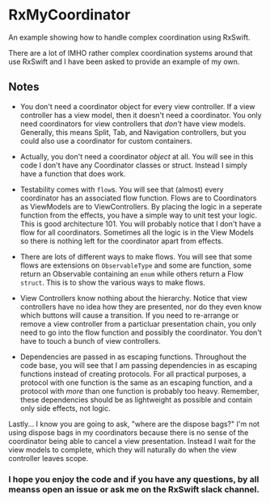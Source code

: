 # RxMyCoordinator
An example showing how to handle complex coordination using RxSwift.

There are a lot of IMHO rather complex coordination systems around that use RxSwift and I have been asked to provide an example of my own.

## Notes
* You don't need a coordinator object for every view controller. If a view controller has a view model, then it doesn't need a coordinator. You only need coordinators for view controllers that _don't_ have view models. Generally, this means Split, Tab, and Navigation controllers, but you could also use a coordinator for custom containers.

* Actually, you don't need a coordinator _object_ at all. You will see in this code I don't have any Coordinator classes or struct. Instead I simply have a function that does work.

* Testability comes with `flow`s. You will see that (almost) every coordinator has an associated flow function. Flows are to Coordinators as ViewModels are to ViewControllers. By placing the logic in a seperate function from the effects, you have a simple way to unit test your logic. This is good architecture 101. You will probably notice that I don't have a flow for all coordinators. Sometimes all the logic is in the View Models so there is nothing left for the coordinator apart from effects.

* There are lots of different ways to make flows. You will see that some flows are extensions on `ObservableType` and some are function, some return an Observable containing an `enum` while others return a Flow `struct`. This is to show the various ways to make flows.

* View Controllers know nothing about the hierarchy. Notice that view controllers have no idea how they are presented, nor do they even know which buttons will cause a transition. If you need to re-arrange or remove a view controller from a particluar presentation chain, you only need to go into the flow function and possibly the coordinator. You don't have to touch a bunch of view controllers.

* Dependencies are passed in as escaping functions. Throughout the code base, you will see that I am passing dependencies in as escaping functions instead of creating protocols. For all practical purposes, a protocol with one function is the same as an escaping function, and a protocol with _more_ than one function is probably too heavy. Remember, these dependencies should be as lightweight as possible and contain only side effects, not logic.

Lastly... I know you are going to ask, "where are the dispose bags?" I'm not using dispose bags in my coordinators because there is no sense of the coordinator being able to cancel a view presentation. Instead I wait for the view models to complete, which they will naturally do when the view controller leaves scope.

### I hope you enjoy the code and if you have any questions, by all meanss open an issue or ask me on the RxSwift slack channel.

